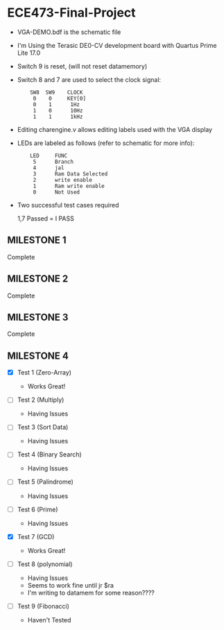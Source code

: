 # ECE473-Final-Project
- VGA-DEMO.bdf is the schematic file
- I'm Using the Terasic DE0-CV development board with Quartus Prime Lite 17.0
- Switch 9 is reset, (will not reset datamemory)
- Switch 8 and 7 are used to select the clock signal:

          SW8  SW9    CLOCK
           0    0     KEY[0]
           0    1      1Hz
           1    0      10Hz
           1    1      1kHz
- Editing charengine.v allows editing labels used with the VGA display
- LEDs are labeled as follows (refer to schematic for more info):

          LED     FUNC
           5      Branch
           4      jal
           3      Ram Data Selected
           2      write enable
           1      Ram write enable
           0      Not Used
- Two successful test cases required

	1,7 Passed = I PASS
           
## MILESTONE 1

Complete

## MILESTONE 2

Complete

## MILESTONE 3

Complete

## MILESTONE 4

- [x] Test 1 (Zero-Array)

	- Works Great!

- [ ] Test 2 (Multiply)

	- Having Issues

- [ ] Test 3 (Sort Data)

	- Having Issues

- [ ] Test 4 (Binary Search)

	- Having Issues

- [ ] Test 5 (Palindrome)

	- Having Issues

- [ ] Test 6 (Prime)

	- Having Issues

- [x] Test 7 (GCD)

	- Works Great!

- [ ] Test 8 (polynomial)

	- Having Issues
	- Seems to work fine until jr $ra
	- I'm writing to datamem for some reason????
	
- [ ] Test 9 (Fibonacci)

	- Haven't Tested


